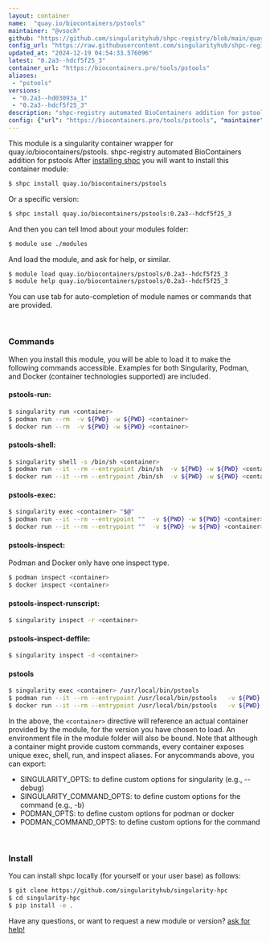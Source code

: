 ```yaml
---
layout: container
name:  "quay.io/biocontainers/pstools"
maintainer: "@vsoch"
github: "https://github.com/singularityhub/shpc-registry/blob/main/quay.io/biocontainers/pstools/container.yaml"
config_url: "https://raw.githubusercontent.com/singularityhub/shpc-registry/main/quay.io/biocontainers/pstools/container.yaml"
updated_at: "2024-12-19 04:54:33.576096"
latest: "0.2a3--hdcf5f25_3"
container_url: "https://biocontainers.pro/tools/pstools"
aliases:
 - "pstools"
versions:
 - "0.2a3--hd03093a_1"
 - "0.2a3--hdcf5f25_3"
description: "shpc-registry automated BioContainers addition for pstools"
config: {"url": "https://biocontainers.pro/tools/pstools", "maintainer": "@vsoch", "description": "shpc-registry automated BioContainers addition for pstools", "latest": {"0.2a3--hdcf5f25_3": "sha256:1c1d55dc8f8165b8a79f5554ae2aacc138ba289adc48cef75ce1c4a5555e9ebc"}, "tags": {"0.2a3--hd03093a_1": "sha256:1bea826891be47ef54403e8c67f759f35645aca366d73669e99c131014738c35", "0.2a3--hdcf5f25_3": "sha256:1c1d55dc8f8165b8a79f5554ae2aacc138ba289adc48cef75ce1c4a5555e9ebc"}, "docker": "quay.io/biocontainers/pstools", "aliases": {"pstools": "/usr/local/bin/pstools"}}
---
```


This module is a singularity container wrapper for quay.io/biocontainers/pstools.
shpc-registry automated BioContainers addition for pstools
After [installing shpc](#install) you will want to install this container module:


```bash
$ shpc install quay.io/biocontainers/pstools
```

Or a specific version:

```bash
$ shpc install quay.io/biocontainers/pstools:0.2a3--hdcf5f25_3
```

And then you can tell lmod about your modules folder:

```bash
$ module use ./modules
```

And load the module, and ask for help, or similar.

```bash
$ module load quay.io/biocontainers/pstools/0.2a3--hdcf5f25_3
$ module help quay.io/biocontainers/pstools/0.2a3--hdcf5f25_3
```

You can use tab for auto-completion of module names or commands that are provided.

<br>

### Commands

When you install this module, you will be able to load it to make the following commands accessible.
Examples for both Singularity, Podman, and Docker (container technologies supported) are included.

#### pstools-run:

```bash
$ singularity run <container>
$ podman run --rm  -v ${PWD} -w ${PWD} <container>
$ docker run --rm  -v ${PWD} -w ${PWD} <container>
```

#### pstools-shell:

```bash
$ singularity shell -s /bin/sh <container>
$ podman run --it --rm --entrypoint /bin/sh  -v ${PWD} -w ${PWD} <container>
$ docker run --it --rm --entrypoint /bin/sh  -v ${PWD} -w ${PWD} <container>
```

#### pstools-exec:

```bash
$ singularity exec <container> "$@"
$ podman run --it --rm --entrypoint ""  -v ${PWD} -w ${PWD} <container> "$@"
$ docker run --it --rm --entrypoint ""  -v ${PWD} -w ${PWD} <container> "$@"
```

#### pstools-inspect:

Podman and Docker only have one inspect type.

```bash
$ podman inspect <container>
$ docker inspect <container>
```

#### pstools-inspect-runscript:

```bash
$ singularity inspect -r <container>
```

#### pstools-inspect-deffile:

```bash
$ singularity inspect -d <container>
```


#### pstools

```bash
$ singularity exec <container> /usr/local/bin/pstools
$ podman run --it --rm --entrypoint /usr/local/bin/pstools   -v ${PWD} -w ${PWD} <container> -c " $@"
$ docker run --it --rm --entrypoint /usr/local/bin/pstools   -v ${PWD} -w ${PWD} <container> -c " $@"
```



In the above, the `<container>` directive will reference an actual container provided
by the module, for the version you have chosen to load. An environment file in the
module folder will also be bound. Note that although a container
might provide custom commands, every container exposes unique exec, shell, run, and
inspect aliases. For anycommands above, you can export:

 - SINGULARITY_OPTS: to define custom options for singularity (e.g., --debug)
 - SINGULARITY_COMMAND_OPTS: to define custom options for the command (e.g., -b)
 - PODMAN_OPTS: to define custom options for podman or docker
 - PODMAN_COMMAND_OPTS: to define custom options for the command

<br>

### Install

You can install shpc locally (for yourself or your user base) as follows:

```bash
$ git clone https://github.com/singularityhub/singularity-hpc
$ cd singularity-hpc
$ pip install -e .
```

Have any questions, or want to request a new module or version? [ask for help!](https://github.com/singularityhub/singularity-hpc/issues)